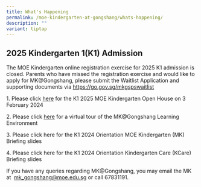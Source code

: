 ```yaml
---
title: What's Happening
permalink: /moe-kindergarten-at-gongshang/whats-happening/
description: ""
variant: tiptap
---
```

<h2>2025 Kindergarten 1(K1) Admission</h2>
<p>The MOE Kindergarten online registration exercise for 2025 K1 admission
is closed. Parents who have missed the registration exercise and would
like to apply for MK@Gongshang, please submit the Waitlist Application
and supporting documents via <a href="https://go.gov.sg/mkgspswaitlist" rel="noopener noreferrer nofollow" target="_blank">https://go.gov.sg/mkgspswaitlist</a>
</p>
<p></p>
<p>1. Please click <a href="https://go.gov.sg/mkopenhouse2024" rel="noopener noreferrer nofollow" target="_blank">here</a> for
the K1 2025 MOE Kindergarten Open House on 3 February 2024</p>
<p>2. Please click <a href="https://drive.google.com/file/d/1k7M8wW1jxyaSaSD4t6xlWzlaqKi3g9E9/view?usp=sharing" rel="noopener noreferrer nofollow" target="_blank">here</a> for
a virtual tour of the MK@Gongshang Learning Environment</p>
<p>3. Please click here for the K1 2024 Orientation MOE Kindergarten (MK)
Briefing slides</p>
<p>4. Please click here for the K1 2024 Orientation Kindergarten Care (KCare)
Briefing slides</p>
<p>If you have any queries regarding MK@Gongshang, you may email the MK at&nbsp;
<a href="mailto:mk_gongshang@moe.edu.sg" rel="noopener noreferrer nofollow" target="_blank">mk_gongshang@moe.edu.sg</a>&nbsp;or call 67831191.</p>